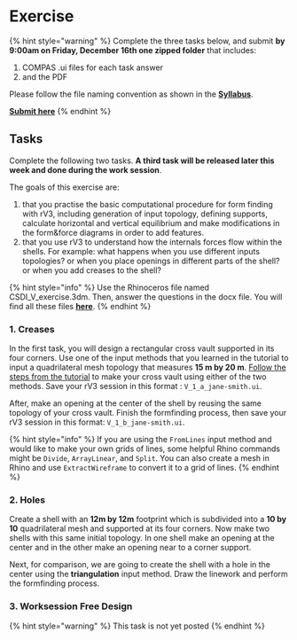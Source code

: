 # Exercise

{% hint style="warning" %}
Complete the three tasks below, and submit **by 9:00am on Friday, December 16th one zipped folder** that includes:

1. COMPAS .ui files for each task answer
2. and the PDF

Please follow the file naming convention as shown in the [**Syllabus**](../../syllabus.md#submissions).

[**Submit here**](https://polybox.ethz.ch/index.php/s/VaipCVMQcJWcAgx)
{% endhint %}

## Tasks

Complete the following two tasks. **A third task will be released later this week and done during the work session**.

The goals of this exercise are:

1. that you practise the basic computational procedure for form finding with rV3, including generation of input topology, defining supports, calculate horizontal and vertical equilibrium and make modifications in the form\&force diagrams in order to add features.
2. that you use rV3 to understand how the internals forces flow within the shells. For example: what happens when you use different inputs topologies? or when you place openings in different parts of the shell? or when you add creases to the shell?&#x20;

{% hint style="info" %}
Use the Rhinoceros file named CSDI\_V\_exercise.3dm. Then, answer the questions in the docx file. You will find all these files [**here**](../#files).
{% endhint %}

### 1. Creases

In the first task, you will design a rectangular cross vault supported in its four corners. Use one of the input methods that you learned in the tutorial to input a quadrilateral mesh topology that measures **15 m by 20 m**. [Follow the steps from the tutorial](\_tutorial-5.md#4-creases) to make your cross vault using either of the two methods. Save your rV3 session in this format : `V_1_a_jane-smith.ui`.

After, make an opening at the center of the shell by reusing the same topology of your cross vault. Finish the formfinding process, then save your rV3 session in this format: `V_1_b_jane-smith.ui`.

{% hint style="info" %}
If you are using the `FromLines` input method and would like to make your own grids of lines, some helpful Rhino commands might be `Divide`, `ArrayLinear`, and `Split`. You can also create a mesh in Rhino and use `ExtractWireframe` to convert it to a grid of lines.
{% endhint %}

### 2. Holes

Create a shell with an **12m by 12m** footprint which is subdivided into a **10 by 10** quadrilateral mesh and supported at its four corners. Now make two shells with this same initial topology. In one shell make an opening at the center and in the other make an opening near to a corner support.

Next, for comparison, we are going to create the shell with a hole in the center using the **triangulation** input method. Draw the linework and perform the formfinding process.

### 3. Worksession Free Design

{% hint style="warning" %}
This task is not yet posted
{% endhint %}
